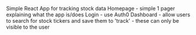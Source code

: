 Simple React App for tracking stock data 
Homepage - simple 1 pager explaining what the app is/does
Login - use Auth0 
Dashboard - allow users to search for stock tickers and save them to 'track' - these can only be visible to the user

